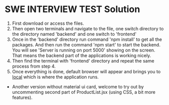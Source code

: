 # SWE INTERVIEW TEST Solution


1. First download or access the files.
2. Then open two terminals and navigate to the file, one switch directory to the directory named 'backend' and one switch to 'frontend'
3. Once in the 'backend' directory run command 'npm install' to get all the packages. And then run the command 'npm start' to start the backend. You will see 'Server is running on port 5000' showing on the screen. That means the backend part of the applications is working nicely.
4. Then find the terminal with 'frontend' directory and repeat the same process from step 4. 
5. Once everything is done, default browser will appear and brings you to [local](http://localhost:3000/) which is where the application runs.

* Another version without material ui card, welcome to try out by uncommenting second part of ProductList.jsx  (using CSS, a bit more features).
